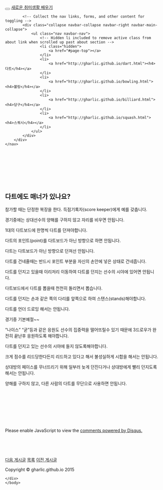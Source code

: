<!DOCTYPE html>
<html>
    <head>
    <meta charset="utf-8">
    <meta http-equiv="X-UA-Compatible" content="IE=edge">
    <title>컴기설 1조 블로그</title>
    <meta name="viewport" content="width=device-width">
    <meta name="description" content="">
    <link rel="canonical" href="https://gharlic.github.io/">
    <link rel="stylesheet" href="/style.css">
    <link rel="stylesheet" href="/css/font-awesome/css/font-awesome.min.css">
    <link href="//fonts.googleapis.com/css?family=Lora:400,700,400italic,700italic" rel="stylesheet" type="text/css">
    <link href="//fonts.googleapis.com/css?family=Montserrat:400,700" rel="stylesheet" type="text/css">
</head>
    <body id="page-top" data-spy="scroll" data-target=".navbar-fixed-top">
     <!-- Navigation -->
    <nav class="navbar navbar-custom navbar-fixed-top" role="navigation">
        <div class="container">
            <div class="navbar-header">
                <button type="button" class="navbar-toggle" data-toggle="collapse" data-target=".navbar-main-collapse">
                    <i class="fa fa-bars"></i>
                </button>
                <a class="navbar-brand page-scroll" href="http://gharlic.github.io/">
                    <i class="fa fa-play-circle"></i>  <span class="light">새로운</span> 취미생활 배우기
                </a>
            </div>

            <!-- Collect the nav links, forms, and other content for toggling -->
            <div class="collapse navbar-collapse navbar-right navbar-main-collapse">
                <ul class="nav navbar-nav">
                    <!-- Hidden li included to remove active class from about link when scrolled up past about section -->
                    <li class="hidden">
                        <a href="#page-top"></a>
                    </li>
                    <li>
                        <a href="http://gharlic.github.io/dart.html"><h4>다트</h4></a>
                    </li>
                    <li>
                        <a href="http://gharlic.github.io/bowling.html"><h4>볼링</h4></a>
                    </li>
                    <li>
                        <a href="http://gharlic.github.io/billiard.html"><h4>당구</h4></a>
                    </li>
                    <li>
                        <a href="http://gharlic.github.io/squash.html"><h4>스쿼시</h4></a>
                    </li>
                </ul>
            </div>
        </div>
    </nav>
<h1 class="brand-heading">　　　　</h1>
<h1 class="brand-heading">　　　　</h1>

<h1>다트에도 매너가 있나요?</h1>

<p> 참가할 때는 단정한 복장을 한다. 득점기록자(score keeper)에게 예를 갖춥니다. </p>


<p>경기중에는 상대선수의 양해를 구하지 않고 자리를 비우면 안됩니다.</p>


<p>1대의 다트보드에 한명씩 다트를 던져야합니다.</p>


<p>다트의 포인트(point)를 다트보드가 아닌 방향으로 하면 안됩니다.</p>


<p>다트는 다트보드가 아닌 방향으로 던져선 안됩니다.</p>


<p>다트를 건네줄때는 반드시 포인트 부분을 자신의 손안에 넣은 상태로 건네줍니다.</p>


<p>다트를 던지고 있을때 이리저리 이동하여 다트를 던지는 선수의 시야에 있어면 안됩니다.</p>


<p>다트보드에서 다트를 뽑을때 천천히 돌리면서 뽑습니다.</p>


<p>다트를 던지는 손과 같은 쪽의 다리를 앞쪽으로 하여 스탠스(stands)해야합니다.</p>


<p>다트를 언더 드로잉 해서는 안됩니다. </p>
<p>        경기중 기본예절~~</p>

<p>“나이스” “굳”등과 같은 응원도 선수의 집중력을 떨어뜨릴수 있기 때문에 3드로우가 완전히 끝난후 응원하도록 해야합니다. </p>


<p>다트를 던지고 있는 선수의 시야에 들지 않도록해야합니다.</p>


<p>크게 점수를 리드당한다든지 리드하고 있다고 해서 불성실하게 시합을 해서는 안됩니다. </p>


<p>상대방의 페이스를 무너뜨리기 위해 일부러 늦게 던진다거나 상대방에게 빨리 던지도록 해서는 안됩니다.</p>


<p>양해를 구하지 않고, 다른 사람의 다트를 무단으로 사용하면 안됩니다. </p>

<h1 class="brand-heading">　　　　</h1>
<h1 class="brand-heading">　　　　</h1>   
<div id="disqus_thread"></div>
<script type="text/javascript">
    /* * * CONFIGURATION VARIABLES * * */
    var disqus_shortname = 'gharlic';
    
    /* * * DON'T EDIT BELOW THIS LINE * * */
    (function() {
        var dsq = document.createElement('script'); dsq.type = 'text/javascript'; dsq.async = true;
        dsq.src = '//' + disqus_shortname + '.disqus.com/embed.js';
        (document.getElementsByTagName('head')[0] || document.getElementsByTagName('body')[0]).appendChild(dsq);
    })();
</script>
<noscript>Please enable JavaScript to view the <a href="https://disqus.com/?ref_noscript" rel="nofollow">comments powered by Disqus.</a></noscript>
   
   
   <div class="container text-center">
    <h1 class="brand-heading">　　　　</h1>
    <a href="http://gharlic.github.io/pst/2015-05-10-1-3.html" class="btn btn-default btn-lg">다음 게시글</a>
    <a href="http://gharlic.github.io/dart.html" class="btn btn-default btn-lg">목록</a>
    <a href="http://gharlic.github.io/pst/2015-05-10-1-1.html" class="btn btn-default btn-lg">이전 게시글</a>
    </div>
    <div id="footer">
      <div class="container text-center">
            <p>Copyright &copy; gharlic.github.io 2015</p>
        </div>
        
    </div>
    </body>
</html>